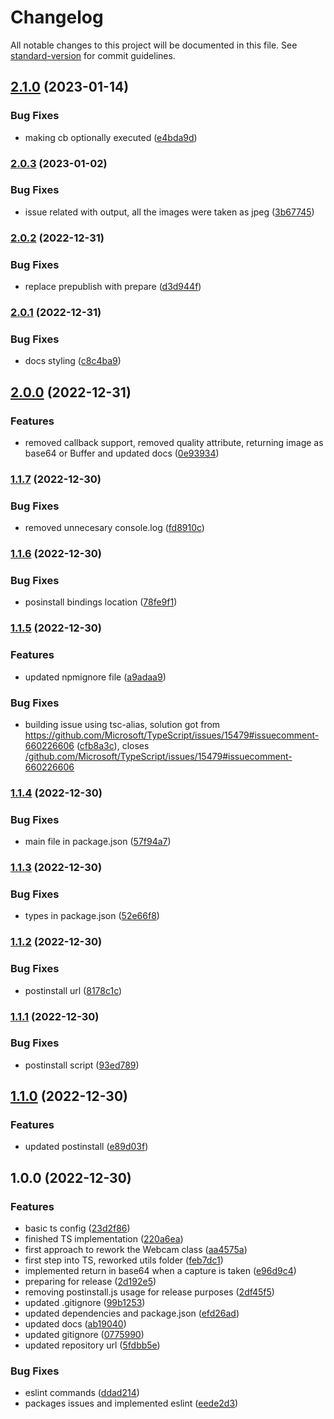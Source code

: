 # Changelog

All notable changes to this project will be documented in this file. See [standard-version](https://github.com/conventional-changelog/standard-version) for commit guidelines.

## [2.1.0](https://github.com/AnthonyLzq/node-webcam/compare/v2.0.3...v2.1.0) (2023-01-14)


### Bug Fixes

* making cb optionally executed ([e4bda9d](https://github.com/AnthonyLzq/node-webcam/commit/e4bda9d3035f97daae977f01360b3dadf379d622))

### [2.0.3](https://github.com/AnthonyLzq/node-webcam/compare/v2.0.2...v2.0.3) (2023-01-02)


### Bug Fixes

* issue related with output, all the images were taken as jpeg ([3b67745](https://github.com/AnthonyLzq/node-webcam/commit/3b677453276561d183bf82786c5bd7b1d9067d40))

### [2.0.2](https://github.com/AnthonyLzq/node-webcam/compare/v2.0.1...v2.0.2) (2022-12-31)


### Bug Fixes

* replace prepublish with prepare ([d3d944f](https://github.com/AnthonyLzq/node-webcam/commit/d3d944f4f0526d6dbc6264c82c82dd3805074861))

### [2.0.1](https://github.com/AnthonyLzq/node-webcam/compare/v2.0.0...v2.0.1) (2022-12-31)


### Bug Fixes

* docs styling ([c8c4ba9](https://github.com/AnthonyLzq/node-webcam/commit/c8c4ba9dfdec697be6c05137695138fa9f31cf23))

## [2.0.0](https://github.com/AnthonyLzq/node-webcam/compare/v1.1.7...v2.0.0) (2022-12-31)


### Features

* removed callback support, removed quality attribute, returning image as base64 or Buffer and updated docs ([0e93934](https://github.com/AnthonyLzq/node-webcam/commit/0e93934d796d910d1d64c9b5dce8bb9ff098e9f1))

### [1.1.7](https://github.com/AnthonyLzq/node-webcam/compare/v1.1.6...v1.1.7) (2022-12-30)


### Bug Fixes

* removed unnecesary console.log ([fd8910c](https://github.com/AnthonyLzq/node-webcam/commit/fd8910ce7a6b4fda7ff7c0765aebff4f514fd083))

### [1.1.6](https://github.com/AnthonyLzq/node-webcam/compare/v1.1.5...v1.1.6) (2022-12-30)


### Bug Fixes

* posinstall bindings location ([78fe9f1](https://github.com/AnthonyLzq/node-webcam/commit/78fe9f16e7ea4e3e1bc06e0231e6151db2a37992))

### [1.1.5](https://github.com/AnthonyLzq/node-webcam/compare/v1.1.4...v1.1.5) (2022-12-30)


### Features

* updated npmignore file ([a9adaa9](https://github.com/AnthonyLzq/node-webcam/commit/a9adaa9c62ad69ccbbc0489b4b74aabc4dbbc0a5))


### Bug Fixes

* building issue using tsc-alias, solution got from https://github.com/Microsoft/TypeScript/issues/15479#issuecomment-660226606 ([cfb8a3c](https://github.com/AnthonyLzq/node-webcam/commit/cfb8a3c4c2333c87c77809e29a2cdd9c13f56c49)), closes [/github.com/Microsoft/TypeScript/issues/15479#issuecomment-660226606](https://github.com/AnthonyLzq//github.com/Microsoft/TypeScript/issues/15479/issues/issuecomment-660226606)

### [1.1.4](https://github.com/AnthonyLzq/node-webcam/compare/v1.1.3...v1.1.4) (2022-12-30)


### Bug Fixes

* main file in package.json ([57f94a7](https://github.com/AnthonyLzq/node-webcam/commit/57f94a76bf5f21291c46cf525a4596b99e52a88b))

### [1.1.3](https://github.com/AnthonyLzq/node-webcam/compare/v1.1.2...v1.1.3) (2022-12-30)


### Bug Fixes

* types in package.json ([52e66f8](https://github.com/AnthonyLzq/node-webcam/commit/52e66f88d34825908a9a4d72d3cc4c6ed421c855))

### [1.1.2](https://github.com/AnthonyLzq/node-webcam/compare/v1.1.1...v1.1.2) (2022-12-30)


### Bug Fixes

* postinstall url ([8178c1c](https://github.com/AnthonyLzq/node-webcam/commit/8178c1c1d8e110d6acb3a3cc115d11b37678bdda))

### [1.1.1](https://github.com/AnthonyLzq/node-webcam/compare/v1.1.0...v1.1.1) (2022-12-30)


### Bug Fixes

* postinstall script ([93ed789](https://github.com/AnthonyLzq/node-webcam/commit/93ed789f3ec54f954e06721f15ce838d640783d0))

## [1.1.0](https://github.com/AnthonyLzq/node-webcam/compare/v1.0.0...v1.1.0) (2022-12-30)


### Features

* updated postinstall ([e89d03f](https://github.com/AnthonyLzq/node-webcam/commit/e89d03f7c9052c1560a6a0b45a101f93ede79b8c))

## 1.0.0 (2022-12-30)


### Features

* basic ts config ([23d2f86](https://github.com/AnthonyLzq/node-webcam/commit/23d2f863e4ab2367264d68cf8b94944491a7d2dc))
* finished TS implementation ([220a6ea](https://github.com/AnthonyLzq/node-webcam/commit/220a6ea8be6664108a80b23f018fc359bea75546))
* first approach to rework the Webcam class ([aa4575a](https://github.com/AnthonyLzq/node-webcam/commit/aa4575a0bcfcdc8f6f6f8b42effbab532a11dcee))
* first step into TS, reworked utils folder ([feb7dc1](https://github.com/AnthonyLzq/node-webcam/commit/feb7dc1ef1a19640ce5007cfad231f0003417a9c))
* implemented return in base64 when a capture is taken ([e96d9c4](https://github.com/AnthonyLzq/node-webcam/commit/e96d9c4dd690797105db122cc815fcf2de2ff4a2))
* preparing for release ([2d192e5](https://github.com/AnthonyLzq/node-webcam/commit/2d192e5d440d59a6ccd6ac9ce73a31e860f43f00))
* removing postinstall.js usage for release purposes ([2df45f5](https://github.com/AnthonyLzq/node-webcam/commit/2df45f5c07709c2c88bc7bf67ddcaab5a14ebc2b))
* updated .gitignore ([99b1253](https://github.com/AnthonyLzq/node-webcam/commit/99b1253f44de3e7b28a70c63c68a728aa525a7b2))
* updated dependencies and package.json ([efd26ad](https://github.com/AnthonyLzq/node-webcam/commit/efd26ad136d7ce6c9fb93326a417c66a7c1b34fc))
* updated docs ([ab19040](https://github.com/AnthonyLzq/node-webcam/commit/ab1904028ca73c7212e5ffa2df99f4092a5a26a9))
* updated gitignore ([0775990](https://github.com/AnthonyLzq/node-webcam/commit/07759909fc2f126f3dd85127eedee08602c5f88d))
* updated repository url ([5fdbb5e](https://github.com/AnthonyLzq/node-webcam/commit/5fdbb5ec8beeac3107ebbd7f965eab3c8d734360))


### Bug Fixes

* eslint commands ([ddad214](https://github.com/AnthonyLzq/node-webcam/commit/ddad2140a25e8391a2a4beff7792d27470285a3c))
* packages issues and implemented eslint ([eede2d3](https://github.com/AnthonyLzq/node-webcam/commit/eede2d32b3124401f44eb62b3322127bfcfc8aab))
